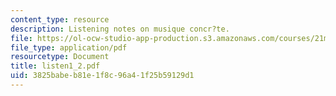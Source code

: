 ```yaml
---
content_type: resource
description: Listening notes on musique concr?te.
file: https://ol-ocw-studio-app-production.s3.amazonaws.com/courses/21m-361-composing-with-computers-i-electronic-music-composition-spring-2008/3825babeb81e1f8c96a41f25b59129d1_listen1_2.pdf
file_type: application/pdf
resourcetype: Document
title: listen1_2.pdf
uid: 3825babe-b81e-1f8c-96a4-1f25b59129d1
---
```

